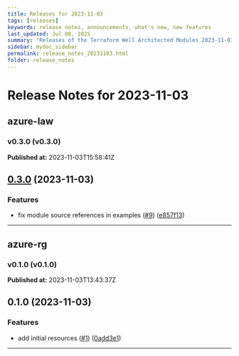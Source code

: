 ```yaml
---
title: Releases for 2023-11-03
tags: [releases]
keywords: release notes, announcements, what's new, new features
last_updated: Jul 08, 2025
summary: "Releases of the Terraform Well Architected Modules 2023-11-03"
sidebar: mydoc_sidebar
permalink: release_notes_20231103.html
folder: release_notes
---
```


# Release Notes for 2023-11-03

## azure-law
### v0.3.0 (v0.3.0)
**Published at:** 2023-11-03T15:58:41Z

## [0.3.0](https://github.com/CloudNationHQ/terraform-azure-law/compare/v0.2.1...v0.3.0) (2023-11-03)


### Features

* fix module source references in examples ([#9](https://github.com/CloudNationHQ/terraform-azure-law/issues/9)) ([e857f13](https://github.com/CloudNationHQ/terraform-azure-law/commit/e857f13f6e6be25022646796e916891bafda733b))

---

## azure-rg
### v0.1.0 (v0.1.0)
**Published at:** 2023-11-03T13:43:37Z

## 0.1.0 (2023-11-03)


### Features

* add initial resources ([#1](https://github.com/CloudNationHQ/terraform-azure-rg/issues/1)) ([0add3e1](https://github.com/CloudNationHQ/terraform-azure-rg/commit/0add3e146911040d12ff2915c17d882e6ed506cc))

---

